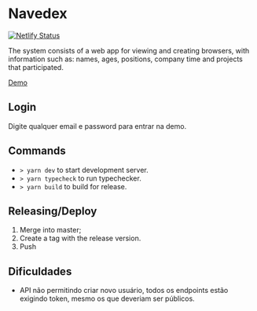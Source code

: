 # Navedex

[![Netlify Status](https://api.netlify.com/api/v1/badges/dcbd8433-036a-4c61-a46e-2d12f326590f/deploy-status)](https://app.netlify.com/sites/kalu-navedex/deploys)

The system consists of a web app for viewing and creating browsers, with information such as: names, ages, positions, company time and projects that participated.

[Demo](https://navedex2.netlify.app/)

## Login

Digite qualquer email e password para entrar na demo.

## Commands

- `> yarn dev` to start development server.
- `> yarn typecheck` to run typechecker.
- `> yarn build` to build for release.

## Releasing/Deploy

1. Merge into master;
2. Create a tag with the release version.
3. Push

## Dificuldades

- API não permitindo criar novo usuário, todos os endpoints estão exigindo token, mesmo os que deveriam ser públicos.
